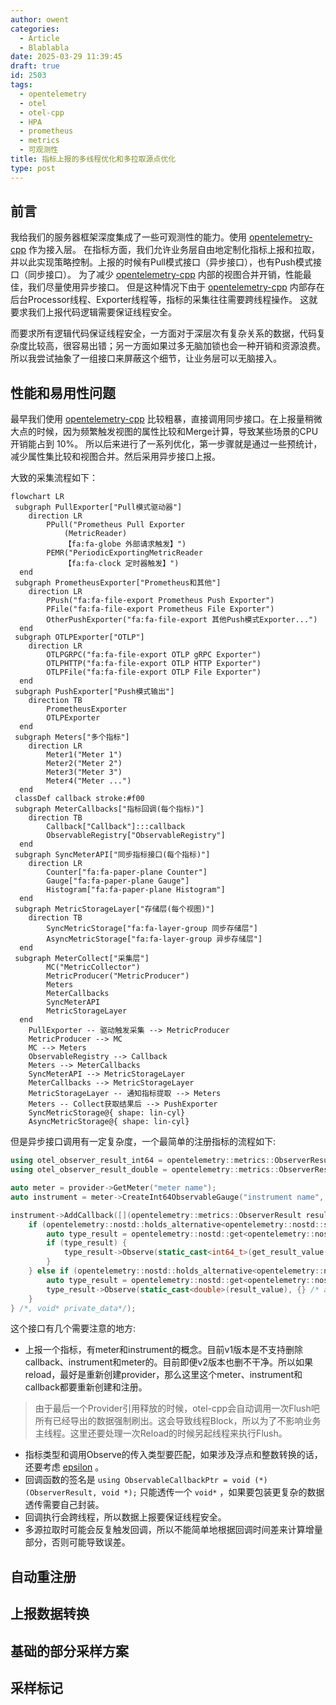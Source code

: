 ```yaml
---
author: owent
categories:
  - Article
  - Blablabla
date: 2025-03-29 11:39:45
draft: true
id: 2503
tags: 
  - opentelemetry
  - otel
  - otel-cpp
  - HPA
  - prometheus
  - metrics
  - 可观测性
title: 指标上报的多线程优化和多拉取源点优化
type: post
---
```


## 前言

我给我们的服务器框架深度集成了一些可观测性的能力。使用 [opentelemetry-cpp][1] 作为接入层。
在指标方面，我们允许业务层自由地定制化指标上报和拉取，并以此实现策略控制。上报的时候有Pull模式接口（异步接口），也有Push模式接口（同步接口）。
为了减少 [opentelemetry-cpp][1] 内部的视图合并开销，性能最佳，我们尽量使用异步接口。
但是这种情况下由于 [opentelemetry-cpp][1] 内部存在后台Processor线程、Exporter线程等，指标的采集往往需要跨线程操作。
这就要求我们上报代码逻辑需要保证线程安全。

而要求所有逻辑代码保证线程安全，一方面对于深层次有复杂关系的数据，代码复杂度比较高，很容易出错；另一方面如果过多无脑加锁也会一种开销和资源浪费。
所以我尝试抽象了一组接口来屏蔽这个细节，让业务层可以无脑接入。

## 性能和易用性问题

最早我们使用 [opentelemetry-cpp][1] 比较粗暴，直接调用同步接口。在上报量稍微大点的时候，因为频繁触发视图的属性比较和Merge计算，导致某些场景的CPU开销能占到 10%。
所以后来进行了一系列优化，第一步骤就是通过一些预统计，减少属性集比较和视图合并。然后采用异步接口上报。

大致的采集流程如下：

```{mermaid}
flowchart LR
 subgraph PullExporter["Pull模式驱动器"]
    direction LR
        PPull("Prometheus Pull Exporter
            (MetricReader)
            【fa:fa-globe 外部请求触发】")
        PEMR("PeriodicExportingMetricReader
            【fa:fa-clock 定时器触发】")
  end
 subgraph PrometheusExporter["Prometheus和其他"]
    direction LR
        PPush("fa:fa-file-export Prometheus Push Exporter")
        PFile("fa:fa-file-export Prometheus File Exporter")
        OtherPushExporter("fa:fa-file-export 其他Push模式Exporter...")
  end
 subgraph OTLPExporter["OTLP"]
    direction LR
        OTLPGRPC("fa:fa-file-export OTLP gRPC Exporter")
        OTLPHTTP("fa:fa-file-export OTLP HTTP Exporter")
        OTLPFile("fa:fa-file-export OTLP File Exporter")
  end
 subgraph PushExporter["Push模式输出"]
    direction TB
        PrometheusExporter
        OTLPExporter
  end
 subgraph Meters["多个指标"]
    direction LR
        Meter1("Meter 1")
        Meter2("Meter 2")
        Meter3("Meter 3")
        Meter4("Meter ...")
  end
 classDef callback stroke:#f00
 subgraph MeterCallbacks["指标回调(每个指标)"]
    direction TB
        Callback["Callback"]:::callback
        ObservableRegistry["ObservableRegistry"]       
  end
 subgraph SyncMeterAPI["同步指标接口(每个指标)"]
    direction LR
        Counter["fa:fa-paper-plane Counter"]
        Gauge["fa:fa-paper-plane Gauge"]
        Histogram["fa:fa-paper-plane Histogram"]
  end
 subgraph MetricStorageLayer["存储层(每个视图)"]
    direction TB
        SyncMetricStorage["fa:fa-layer-group 同步存储层"]
        AsyncMetricStorage["fa:fa-layer-group 异步存储层"]
  end
 subgraph MeterCollect["采集层"]
        MC("MetricCollector")
        MetricProducer("MetricProducer")
        Meters
        MeterCallbacks
        SyncMeterAPI
        MetricStorageLayer
  end
    PullExporter -- 驱动触发采集 --> MetricProducer
    MetricProducer --> MC
    MC --> Meters
    ObservableRegistry --> Callback
    Meters --> MeterCallbacks
    SyncMeterAPI --> MetricStorageLayer
    MeterCallbacks --> MetricStorageLayer
    MetricStorageLayer -- 通知指标提取 --> Meters
    Meters -- Collect获取结果后 --> PushExporter
    SyncMetricStorage@{ shape: lin-cyl}
    AsyncMetricStorage@{ shape: lin-cyl}
```

但是异步接口调用有一定复杂度，一个最简单的注册指标的流程如下:

```cpp
using otel_observer_result_int64 = opentelemetry::metrics::ObserverResultT<int64_t>;
using otel_observer_result_double = opentelemetry::metrics::ObserverResultT<double>;

auto meter = provider->GetMeter("meter name");
auto instrument = meter->CreateInt64ObservableGauge("instrument name", "instrument description", "instrument unit");

instrument->AddCallback([](opentelemetry::metrics::ObserverResult result, void* /*private_data*/) {
    if (opentelemetry::nostd::holds_alternative<opentelemetry::nostd::shared_ptr<otel_observer_result_int64>>(result)) {
        auto type_result = opentelemetry::nostd::get<opentelemetry::nostd::shared_ptr<otel_observer_result_int64>>(result);
        if (type_result) {
            type_result->Observe(static_cast<int64_t>(get_result_value()), {} /* attributes */);
        }
    } else if (opentelemetry::nostd::holds_alternative<opentelemetry::nostd::shared_ptr<otel_observer_result_double>>(result)) {
        auto type_result = opentelemetry::nostd::get<opentelemetry::nostd::shared_ptr<otel_observer_result_double>>(result);
        type_result->Observe(static_cast<double>(result_value), {} /* attributes */);
    }
} /*, void* private_data*/);
```

这个接口有几个需要注意的地方:

+ 上报一个指标，有meter和instrument的概念。目前v1版本是不支持删除callback、instrument和meter的。目前即便v2版本也删不干净。所以如果reload，最好是重新创建provider，那么这里这个meter、instrument和callback都要重新创建和注册。

> 由于最后一个Provider引用释放的时候，otel-cpp会自动调用一次Flush吧所有已经导出的数据强制刷出。这会导致线程Block，所以为了不影响业务主线程。这里还要处理一次Reload的时候另起线程来执行Flush。

+ 指标类型和调用Observe的传入类型要匹配，如果涉及浮点和整数转换的话，还要考虑 [epsilon][2] 。
+ 回调函数的签名是 `using ObservableCallbackPtr = void (*)(ObserverResult, void *);` 只能透传一个 `void*` ，如果要包装更复杂的数据透传需要自己封装。
+ 回调执行会跨线程，所以数据上报要保证线程安全。
+ 多源拉取时可能会反复触发回调，所以不能简单地根据回调时间差来计算增量部分，否则可能导致误差。

## 自动重注册



## 上报数据转换

## 基础的部分采样方案

## 采样标记

[1]: https://github.com/open-telemetry/opentelemetry-cpp
[2]: https://en.cppreference.com/w/cpp/types/numeric_limits/epsilon
